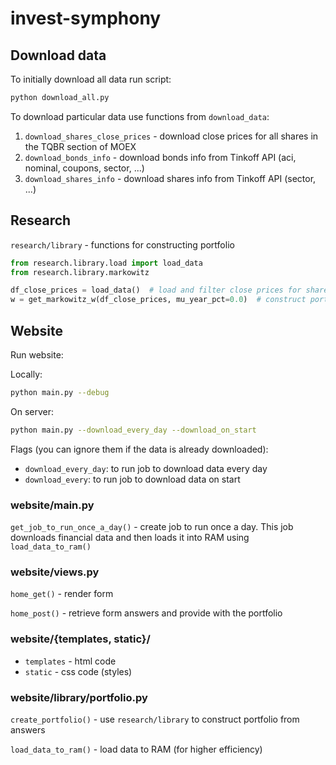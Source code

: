 # invest-symphony

## Download data

To initially download all data run script:

```bash
python download_all.py
```

To download particular data use functions from `download_data`:

1. `download_shares_close_prices` - download close prices for all shares in the TQBR section of MOEX
2. `download_bonds_info` - download bonds info from Tinkoff API (aci, nominal, coupons, sector, ...)
3. `download_shares_info` - download shares info from Tinkoff API (sector, ...)

## Research

`research/library` - functions for constructing portfolio

```python
from research.library.load import load_data
from research.library.markowitz

df_close_prices = load_data()  # load and filter close prices for shares
w = get_markowitz_w(df_close_prices, mu_year_pct=0.0)  # construct portfolio
```

## Website

Run website:

Locally:

```bash
python main.py --debug
```

On server:

```bash
python main.py --download_every_day --download_on_start
```

Flags (you can ignore them if the data is already downloaded):

- `download_every_day`: to run job to download data every day
- `download_every`: to run job to download data on start

### website/main.py

`get_job_to_run_once_a_day()` - create job to run once a day. This job downloads financial data and then loads it into RAM using `load_data_to_ram()`

### website/views.py

`home_get()` - render form

`home_post()` - retrieve form answers and provide with the portfolio

### website/{templates, static}/

- `templates` - html code
- `static` - css code (styles)

### website/library/portfolio.py

`create_portfolio()` - use `research/library` to construct portfolio from answers

`load_data_to_ram()` - load data to RAM (for higher efficiency)
